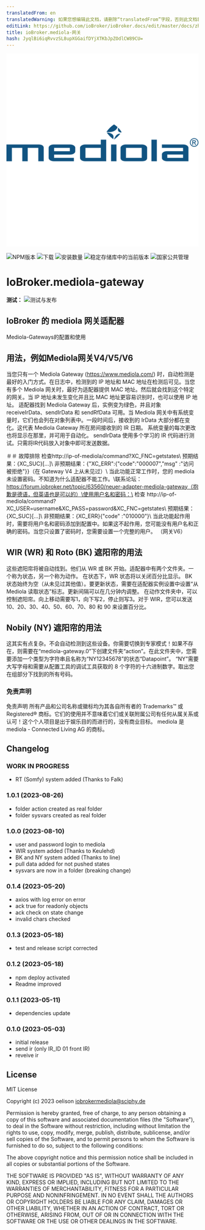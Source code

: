 ```yaml
---
translatedFrom: en
translatedWarning: 如果您想编辑此文档，请删除“translatedFrom”字段，否则此文档将再次自动翻译
editLink: https://github.com/ioBroker/ioBroker.docs/edit/master/docs/zh-cn/adapterref/iobroker.mediola-gateway/README.md
title: ioBroker.mediola-网关
hash: JyqlBi6iqRvvzSL8upXGGaifDYjXTKbJpZOdlCW89CU=
---
```

![标识](../../../en/adapterref/iobroker.mediola-gateway/admin/mediola-gateway.png)

![NPM版本](https://img.shields.io/npm/v/iobroker.mediola-gateway.svg)
![下载](https://img.shields.io/npm/dm/iobroker.mediola-gateway.svg)
![安装数量](https://iobroker.live/badges/mediola-gateway-installed.svg)
![稳定存储库中的当前版本](https://iobroker.live/badges/mediola-gateway-stable.svg)
![国家公共管理](https://nodei.co/npm/iobroker.mediola-gateway.png?downloads=true)

# IoBroker.mediola-gateway
**测试：** ![测试与发布](https://github.com/oelison/ioBroker.mediola-gateway/workflows/Test%20and%20Release/badge.svg)

## IoBroker 的 mediola 网关适配器
Mediola-Gateways的配置和使用

## 用法，例如Mediola网关V4/V5/V6
当您只有一个 Mediola Gateway (https://www.mediola.com/) 时，自动检测是最好的入门方式。在日志中，检测到的 IP 地址和 MAC 地址在检测后可见。当您有多个 Mediola 网关时，最好为适配器提供 MAC 地址。然后就会找到这个特定的网关。当 IP 地址未发生变化并且比 MAC 地址更容易识别时，也可以使用 IP 地址。
适配器找到 Mediola Gateway 后，实例变为绿色，并且对象 receiveIrData、sendIrData 和 sendRfData 可用。当 Mediola 网关中有系统变量时，它们也会列在对象列表中。一段时间后，接收到的 IrData 大部分都在变化。这代表 Mediola Gateway 所在房间接收到的 IR 日期。
系统变量的每次更改也将显示在那里，并可用于自动化。
sendIrData 使用多个学习的 IR 代码进行测试。只需将IR代码放入对象中即可发送数据。

＃＃ 故障排除
检查http://ip-of-mediola/command?XC_FNC=getstates\ 预期结果：{XC_SUC}[...]\ 非预期结果：{"XC_ERR":{"code":"000007","msg" :"访问被拒绝"}}（在 Gateway V4 上从未见过）\ 当此功能正常工作时，您的 mediola 未设置密码。不知道为什么适配器不能工作。\联系论坛：https://forum.iobroker.net/topic/63560/neuer-adapter-mediola-gateway（抱歉是德语，但英语也是可以的）\使用用户名和密码：\ 检查 http://ip-of-mediola/command?XC_USER=username&XC_PASS=password&XC_FNC=getstates\ 预期结果：{XC_SUC}[...]\ 非预期结果：{XC_ERR}{"code" :"010000"}\ 当此功能起作用时，需要将用户名和密码添加到配置中。如果这不起作用，您可能没有用户名和正确的密码。当您只设置了密码时，您需要设置一个完整的用户。 （网关V6）

## WIR (WR) 和 Roto (BK) 遮阳帘的用法
这些遮阳帘将被自动找到。他们从 WR 或 BK 开始。适配器中有两个文件夹。一个称为状态，另一个称为动作。
在状态下，WR 状态将以关闭百分比显示。 BK 状态始终为空（从未见过其他值）。要更新状态，需要在适配器实例设置中设置“从 Mediola 读取状态”标志。更新间隔可以在几分钟内调整。
在动作文件夹中，可以控制遮阳帘。向上移动需要写1，向下写2，停止则写3。对于 WIR，您可以发送 10、20、30、40、50、60、70、80 和 90 来设置百分比。

## Nobily (NY) 遮阳帘的用法
这其实有点复杂。不会自动检测到这些设备。你需要切换到专家模式！如果不存在，则需要在“mediola-gateway.0”下创建文件夹“action”。在此文件夹中，您需要添加一个类型为字符串且名称为“NY12345678”的状态“Datapoint”。 “NY”需要大写字母和需要从配置工具的调试工具获取的 8 个字符的十六进制数字。取出您在组部分下找到的所有号码。

### 免责声明
免责声明 所有产品和公司名称或徽标均为其各自所有者的 Trademarks™ 或 Registered® 商标。它们的使用并不意味着它们或关联附属公司有任何从属关系或认可！这个个人项目是出于娱乐目的而进行的，没有商业目标。 mediola 是 mediola - Connected Living AG 的商标。

## Changelog

<!--
    Placeholder for the next version (at the beginning of the line):
    ### **WORK IN PROGRESS**
-->

### **WORK IN PROGRESS**

-   RT (Somfy) system added (Thanks to Falk)

### 1.0.1 (2023-08-26)

-   folder action created as real folder
-   folder sysvars created as real folder

### 1.0.0 (2023-08-10)

-   user and password login to mediola
-   WIR system added (Thanks to Keulehd)
-   BK and NY system added (Thanks to line)
-   pull data added for not pushed states
-   sysvars are now in a folder (breaking change)

### 0.1.4 (2023-05-20)

-   axios with log error on error
-   ack true for readonly objects
-   ack check on state change
-   invalid chars checked

### 0.1.3 (2023-05-18)

-   test and release script corrected

### 0.1.2 (2023-05-18)

-   npm deploy activated
-   Readme improved

### 0.1.1 (2023-05-11)

-   dependencies update

### 0.1.0 (2023-05-03)

-   initial release
-   send ir (only IR_ID 01 front IR)
-   reveive ir

## License

MIT License

Copyright (c) 2023 oelison <iobrokermediola@sciphy.de>

Permission is hereby granted, free of charge, to any person obtaining a copy
of this software and associated documentation files (the "Software"), to deal
in the Software without restriction, including without limitation the rights
to use, copy, modify, merge, publish, distribute, sublicense, and/or sell
copies of the Software, and to permit persons to whom the Software is
furnished to do so, subject to the following conditions:

The above copyright notice and this permission notice shall be included in all
copies or substantial portions of the Software.

THE SOFTWARE IS PROVIDED "AS IS", WITHOUT WARRANTY OF ANY KIND, EXPRESS OR
IMPLIED, INCLUDING BUT NOT LIMITED TO THE WARRANTIES OF MERCHANTABILITY,
FITNESS FOR A PARTICULAR PURPOSE AND NONINFRINGEMENT. IN NO EVENT SHALL THE
AUTHORS OR COPYRIGHT HOLDERS BE LIABLE FOR ANY CLAIM, DAMAGES OR OTHER
LIABILITY, WHETHER IN AN ACTION OF CONTRACT, TORT OR OTHERWISE, ARISING FROM,
OUT OF OR IN CONNECTION WITH THE SOFTWARE OR THE USE OR OTHER DEALINGS IN THE
SOFTWARE.